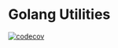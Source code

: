 # Golang Utilities

[![codecov](https://codecov.io/gh/agungdwiprasetyo/go-utils/branch/master/graph/badge.svg)](https://codecov.io/gh/agungdwiprasetyo/go-utils)